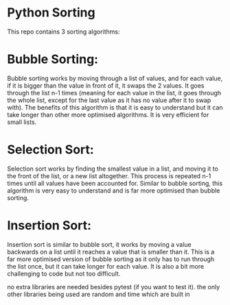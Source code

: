 # Python Sorting
This repo contains 3 sorting algorithms:

# Bubble Sorting:

Bubble sorting works by moving through a list of values, and for each value, if it is bigger than the value in front of it, it swaps the 2 values. It goes through the list n-1 times (meaning for each value in the list, it goes through the whole list, except for the last value as it has no value after it to swap with). The benefits of this algorithm is that it is easy to understand but it can take longer than other more optimised algorithms. It is very efficient for small lists.

# Selection Sort:

Selection sort works by finding the smallest value in a list, and moving it to the front of the list, or a new list altogether. This process is repeated n-1 times until all values have been accounted for. Similar to bubble sorting, this algorithm is very easy to understand and is far more optimised than bubble sorting.

# Insertion Sort:

Insertion sort is similar to bubble sort, it works by moving a value backwards on a list until it reaches a value that is smaller than it. This is a far more optimised version of bubble sorting as it only has to run through the list once, but it can take longer for each value. It is also a bit more challenging to code but not too difficult.

no extra libraries are needed besides pytest (if you want to test it). the only other libraries being used are random and time which are built in 

